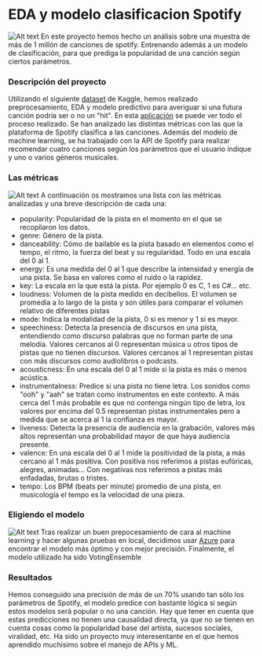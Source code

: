 # EDA y modelo clasificacion Spotify
![Alt text](https://haulixdaily.com/wp-content/uploads/2019/12/Screen-Shot-2019-12-12-at-12.34.54-PM.png "haulixdaily.com")
En este proyecto hemos hecho un análisis sobre una muestra de más de 1 millón de canciones de spotify. Entrenando además a un modelo de clasificación, para que prediga la popularidad de una canción según ciertos parámetros.

### Descripción del proyecto
Utilizando el siguiente [dataset](https://www.kaggle.com/datasets/ziriantahirli/million-song-data-analysis-2) de Kaggle, hemos realizado preprocesamiento, EDA y modelo predictivo para averiguar si una futura canción podría ser o no un "hit". En esta [aplicación](https://spotifyanalytics.streamlit.app/) se puede ver todo el proceso realizado. Se han analizado las distintas métricas con las que la plataforma de Spotify clasifica a las canciones.
Además del modelo de machine learning, se ha trabajado con la API de Spotify para realizar recomendar cuatro canciones según los parámetros que el usuario indique y uno o varios géneros musicales.

### Las métricas
![Alt text](https://miro.medium.com/v2/resize:fit:1200/1*11PPfOeamPrWUeP4O5Riug.png "lab.songstats.com")
A continuación os mostramos una lista con las métricas analizadas y una breve descripción de cada una:
* popularity: Popularidad de la pista en el momento en el que se recopilaron los datos.
* genre: Género de la pista.
* danceability: Cómo de bailable es la pista basado en elementos como el tempo, el ritmo, la fuerza del beat y su regularidad. Todo en una escala del 0 al 1.
* energy: Es una medida del 0 al 1 que describe la intensidad y energía de una pista. Se basa en valores como el ruido o la rapidez.
* key: La escala en la que está la pista. Por ejemplo 0 es C, 1 es C#... etc.
* loudness: Volumen de la pista medido en decibelios. El volumen se promedia a lo largo de la pista y son útiles para comparar el volumen relativo de diferentes pistas
* mode: Indica la modalidad de la pista, 0 si es menor y 1 si es mayor.
* speechiness: Detecta la presencia de discursos en una pista, entendiendo como discurso palabras que no forman parte de una melodía. Valores cercanos al 0 representan música u otros tipos de pistas que no tienen discursos. Valores cercanos al 1 representan pistas con más discursos como audiolibros o podcasts.
* acousticness: En una escala del 0 al 1 mide si la pista es más o menos acústica.
* instrumentalness: Predice si una pista no tiene letra. Los sonidos como "ooh" y "aah" se tratan como instrumentos en este contexto. A más cerca del 1 más probable es que no contenga ningún tipo de letra, los valores por encima del 0.5 representan pistas instrumentales pero a medida que se acerca al 1 la confianza es mayor.
* liveness: Detecta la presencia de audiencia en la grabación, valores más altos representan una probabilidad mayor de que haya audiencia presente.
* valence: En una escala del 0 al 1 mide la positividad de la pista, a más cercano al 1 más positiva. Con positiva nos referimos a pistas eufóricas, alegres, animadas... Con negativas nos referimos a pistas más enfadadas, brutas o tristes.
* tempo: Los BPM (beats per minute) promedio de una pista, en musicología el tempo es la velocidad de una pieza.

### Eligiendo el modelo
![Alt text](https://cdn.analyticsvidhya.com/wp-content/uploads/2024/02/Azure-Machine-Learning.jpg "analyticsvidhya.com")
Tras realizar un buen prepocesamiento de cara al machine learning y hacer algunas pruebas en local, decidimos usar [Azure](https://portal.azure.com/#home) para encontrar el modelo más óptimo y con mejor precisión. Finalmente, el modelo utilizado ha sido VotingEnsemble

### Resultados
Hemos conseguido una precisión de más de un 70% usando tan sólo los parámetros de Spotify, el modelo predice con bastante lógica si según estos modelos será popular o no una canción. Hay que tener en cuenta que estas predicciones no tienen una causalidad directa, ya que no se tienen en cuenta cosas como la popularidad base del artista, sucesos sociales, viralidad, etc.
Ha sido un proyecto muy interesentante en el que hemos aprendido muchísimo sobre el manejo de APIs y ML.